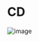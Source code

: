
# CD

![image](https://github.com/AdTekDev/AdvProgTek/assets/18588011/54b96740-910d-4070-9ad7-8ded80948bf1)

